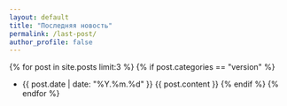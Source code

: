 ```yaml
---
layout: default
title: "Последняя новость"
permalink: /last-post/
author_profile: false
---
```


{% for post in site.posts limit:3 %}
{% if post.categories == "version" %}
- {{ post.date | date: "%Y.%m.%d" }}
{{ post.content }}
{% endif %}
{% endfor %}
